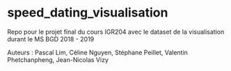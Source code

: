 # speed_dating_visualisation
Repo pour le projet final du cours IGR204 avec le dataset de la visualisation durant le MS BGD 2018 - 2019

Auteurs : Pascal Lim, Céline Nguyen, Stéphane Peillet, Valentin Phetchanpheng, Jean-Nicolas Vizy
